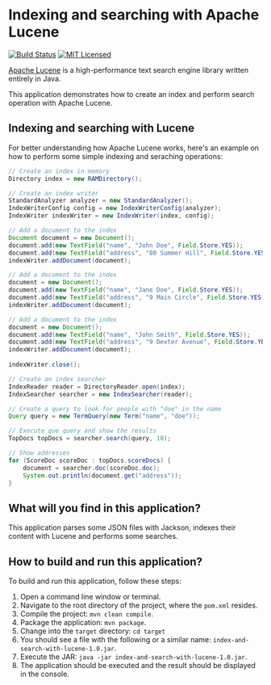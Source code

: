 # Indexing and searching with Apache Lucene

[![Build Status](https://travis-ci.org/cassiomolin/example-lucene.svg?branch=master)](https://travis-ci.org/cassiomolin/example-lucene)
[![MIT Licensed](https://img.shields.io/badge/license-MIT-blue.svg)](https://raw.githubusercontent.com/cassiomolin/example-lucene/master/LICENSE.txt)

[Apache Lucene] is a high-performance text search engine library written entirely in Java.

This application demonstrates how to create an index and perform search operation with Apache Lucene.

## Indexing and searching with Lucene

For better understanding how Apache Lucene works, here's an example on how to perform some simple indexing and seraching operations:

```java
// Create an index in memory
Directory index = new RAMDirectory();

// Create an index writer
StandardAnalyzer analyzer = new StandardAnalyzer();
IndexWriterConfig config = new IndexWriterConfig(analyzer);
IndexWriter indexWriter = new IndexWriter(index, config);

// Add a document to the index
Document document = new Document();
document.add(new TextField("name", "John Doe", Field.Store.YES));
document.add(new TextField("address", "80 Summer Hill", Field.Store.YES));
indexWriter.addDocument(document);

// Add a document to the index
document = new Document();
document.add(new TextField("name", "Jane Doe", Field.Store.YES));
document.add(new TextField("address", "9 Main Circle", Field.Store.YES));
indexWriter.addDocument(document);

// Add a document to the index
document = new Document();
document.add(new TextField("name", "John Smith", Field.Store.YES));
document.add(new TextField("address", "9 Dexter Avenue", Field.Store.YES));
indexWriter.addDocument(document);
    
indexWriter.close();

// Create an index searcher
IndexReader reader = DirectoryReader.open(index);
IndexSearcher searcher = new IndexSearcher(reader);

// Create a query to look for people with "doe" in the name
Query query = new TermQuery(new Term("name", "doe"));

// Execute que query and show the results
TopDocs topDocs = searcher.search(query, 10);

// Show addresses
for (ScoreDoc scoreDoc : topDocs.scoreDocs) {
    document = searcher.doc(scoreDoc.doc);
    System.out.println(document.get("address"));
}
```

## What will you find in this application?

This application parses some JSON files with Jackson, indexes their content with Lucene and performs some searches.

## How to build and run this application?

To build and run this application, follow these steps:

1. Open a command line window or terminal.
1. Navigate to the root directory of the project, where the `pom.xml` resides.
1. Compile the project: `mvn clean compile`.
1. Package the application: `mvn package`.
1. Change into the `target` directory: `cd target`
1. You should see a file with the following or a similar name: `index-and-search-with-lucene-1.0.jar`.
1. Execute the JAR: `java -jar index-and-search-with-lucene-1.0.jar`.
1. The application should be executed and the result should be displayed in the console.

  [Apache Lucene]: http://lucene.apache.org/core/
